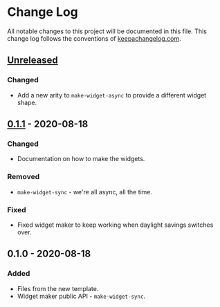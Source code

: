# Change Log
All notable changes to this project will be documented in this file. This change log follows the conventions of [keepachangelog.com](http://keepachangelog.com/).

## [Unreleased]
### Changed
- Add a new arity to `make-widget-async` to provide a different widget shape.

## [0.1.1] - 2020-08-18
### Changed
- Documentation on how to make the widgets.

### Removed
- `make-widget-sync` - we're all async, all the time.

### Fixed
- Fixed widget maker to keep working when daylight savings switches over.

## 0.1.0 - 2020-08-18
### Added
- Files from the new template.
- Widget maker public API - `make-widget-sync`.

[Unreleased]: https://github.com/your-name/clojure-exercise-2/compare/0.1.1...HEAD
[0.1.1]: https://github.com/your-name/clojure-exercise-2/compare/0.1.0...0.1.1
